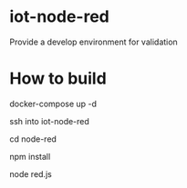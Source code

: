 # iot-node-red
Provide a develop environment for validation

# How to build

docker-compose up -d

ssh into iot-node-red

cd node-red

npm install

node red.js
